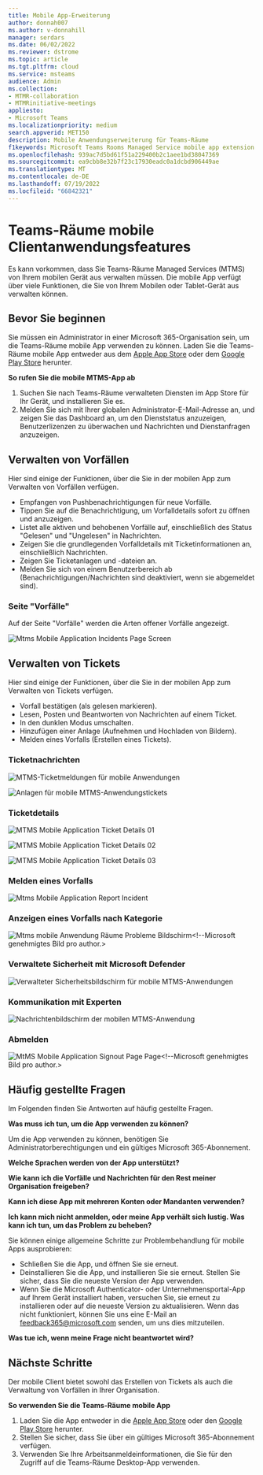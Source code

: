 ```yaml
---
title: Mobile App-Erweiterung
author: donnah007
ms.author: v-donnahill
manager: serdars
ms.date: 06/02/2022
ms.reviewer: dstrome
ms.topic: article
ms.tgt.pltfrm: cloud
ms.service: msteams
audience: Admin
ms.collection:
- MTMR-collaboration
- MTMRinitiative-meetings
appliesto:
- Microsoft Teams
ms.localizationpriority: medium
search.appverid: MET150
description: Mobile Anwendungserweiterung für Teams-Räume
f1keywords: Microsoft Teams Rooms Managed Service mobile app extension
ms.openlocfilehash: 939ac7d5bd61f51a229400b2c1aee1bd38047369
ms.sourcegitcommit: ea9cbb8e32b7f23c17930eadc0a1dcbd906449ae
ms.translationtype: MT
ms.contentlocale: de-DE
ms.lasthandoff: 07/19/2022
ms.locfileid: "66842321"
---
```

# <a name="teams-rooms-mobile-client-application-features"></a>Teams-Räume mobile Clientanwendungsfeatures

Es kann vorkommen, dass Sie Teams-Räume Managed Services (MTMS) von Ihrem mobilen Gerät aus verwalten müssen. Die mobile App verfügt über viele Funktionen, die Sie von Ihrem Mobilen oder Tablet-Gerät aus verwalten können.
## <a name="before-you-begin"></a>Bevor Sie beginnen

Sie müssen ein Administrator in einer Microsoft 365-Organisation sein, um die Teams-Räume mobile App verwenden zu können.
Laden Sie die Teams-Räume mobile App entweder aus dem [Apple App Store](https://apps.apple.com/app/apple-store/id761397963?pt=80423&ct=docsaboutadminapp&mt=8) oder dem [Google Play Store](https://play.google.com/store/search?q=Microsoft%20Teams%20Rooms&c=apps) herunter.

**So rufen Sie die mobile MTMS-App ab**

1. Suchen Sie nach Teams-Räume verwalteten Diensten im App Store für Ihr Gerät, und installieren Sie es.
2. Melden Sie sich mit Ihrer globalen Administrator-E-Mail-Adresse an, und zeigen Sie das Dashboard an, um den Dienststatus anzuzeigen, Benutzerlizenzen zu überwachen und Nachrichten und Dienstanfragen anzuzeigen.
## <a name="managing-incidents"></a>Verwalten von Vorfällen

Hier sind einige der Funktionen, über die Sie in der mobilen App zum Verwalten von Vorfällen verfügen.

- Empfangen von Pushbenachrichtigungen für neue Vorfälle.
- Tippen Sie auf die Benachrichtigung, um Vorfalldetails sofort zu öffnen und anzuzeigen.
- Listet alle aktiven und behobenen Vorfälle auf, einschließlich des Status "Gelesen" und "Ungelesen" in Nachrichten.
- Zeigen Sie die grundlegenden Vorfalldetails mit Ticketinformationen an, einschließlich Nachrichten.
- Zeigen Sie Ticketanlagen und -dateien an.
- Melden Sie sich von einem Benutzerbereich ab (Benachrichtigungen/Nachrichten sind deaktiviert, wenn sie abgemeldet sind).

### <a name="incidents-page"></a>Seite "Vorfälle"

Auf der Seite "Vorfälle" werden die Arten offener Vorfälle angezeigt.

![Mtms Mobile Application Incidents Page Screen](../media/mtms-extended-app-001.png)

## <a name="managing-tickets"></a>Verwalten von Tickets
Hier sind einige der Funktionen, über die Sie in der mobilen App zum Verwalten von Tickets verfügen.

- Vorfall bestätigen (als gelesen markieren).
- Lesen, Posten und Beantworten von Nachrichten auf einem Ticket.
- In den dunklen Modus umschalten.
- Hinzufügen einer Anlage (Aufnehmen und Hochladen von Bildern).
- Melden eines Vorfalls (Erstellen eines Tickets).

### <a name="ticket-messages"></a>Ticketnachrichten

![MTMS-Ticketmeldungen für mobile Anwendungen](../media/mtms-extended-app-003.png)

![Anlagen für mobile MTMS-Anwendungstickets](../media/mtms-extended-app-007.png)


### <a name="ticket-details"></a>Ticketdetails

![MTMS Mobile Application Ticket Details 01 ](../media/mtms-extended-app-002.png)

![MTMS Mobile Application Ticket Details 02](../media/mtms-extended-app-004.png)

![MTMS Mobile Application Ticket Details 03](../media/mtms-extended-app-009.png)


### <a name="report-an-incident"></a>Melden eines Vorfalls

![Mtms Mobile Application Report Incident](../media/mtms-extended-app-012.png)
### <a name="view-an-incident-by-category"></a>Anzeigen eines Vorfalls nach Kategorie

![Mtms mobile Anwendung Räume Probleme Bildschirm](../media/mtms-extended-app-001.png)<!--Microsoft genehmigtes Bild pro author.>
### <a name="managed-security-with-microsoft-defender"></a>Verwaltete Sicherheit mit Microsoft Defender

![Verwalteter Sicherheitsbildschirm für mobile MTMS-Anwendungen](../media/mtms-extended-app-009.png)
### <a name="communication-with-experts"></a>Kommunikation mit Experten
![Nachrichtenbildschirm der mobilen MTMS-Anwendung](../media/mtms-extended-app-008.png)
### <a name="sign-out"></a>Abmelden

![MtMS Mobile Application Signout Page Page](../media/mtms-extended-app-011.png)<!--Microsoft genehmigtes Bild pro author.>
## <a name="frequently-asked-questions"></a>Häufig gestellte Fragen

Im Folgenden finden Sie Antworten auf häufig gestellte Fragen.

**Was muss ich tun, um die App verwenden zu können?**

Um die App verwenden zu können, benötigen Sie Administratorberechtigungen und ein gültiges Microsoft 365-Abonnement.


**Welche Sprachen werden von der App unterstützt?**


**Wie kann ich die Vorfälle und Nachrichten für den Rest meiner Organisation freigeben?**


**Kann ich diese App mit mehreren Konten oder Mandanten verwenden?**


**Ich kann mich nicht anmelden, oder meine App verhält sich lustig. Was kann ich tun, um das Problem zu beheben?**

Sie können einige allgemeine Schritte zur Problembehandlung für mobile Apps ausprobieren:
- Schließen Sie die App, und öffnen Sie sie erneut.
- Deinstallieren Sie die App, und installieren Sie sie erneut. Stellen Sie sicher, dass Sie die neueste Version der App verwenden.
- Wenn Sie die Microsoft Authenticator- oder Unternehmensportal-App auf Ihrem Gerät installiert haben, versuchen Sie, sie erneut zu installieren oder auf die neueste Version zu aktualisieren. Wenn das nicht funktioniert, können Sie uns eine E-Mail an feedback365@microsoft.com senden, um uns dies mitzuteilen.

**Was tue ich, wenn meine Frage nicht beantwortet wird?**

## <a name="next-steps"></a>Nächste Schritte

Der mobile Client bietet sowohl das Erstellen von Tickets als auch die Verwaltung von Vorfällen in Ihrer Organisation.

**So verwenden Sie die Teams-Räume mobile App**

1. Laden Sie die App entweder in die [Apple App Store]() oder den [Google Play Store]() herunter.
1. Stellen Sie sicher, dass Sie über ein gültiges Microsoft 365-Abonnement verfügen.
1. Verwenden Sie Ihre Arbeitsanmeldeinformationen, die Sie für den Zugriff auf die Teams-Räume Desktop-App verwenden.
